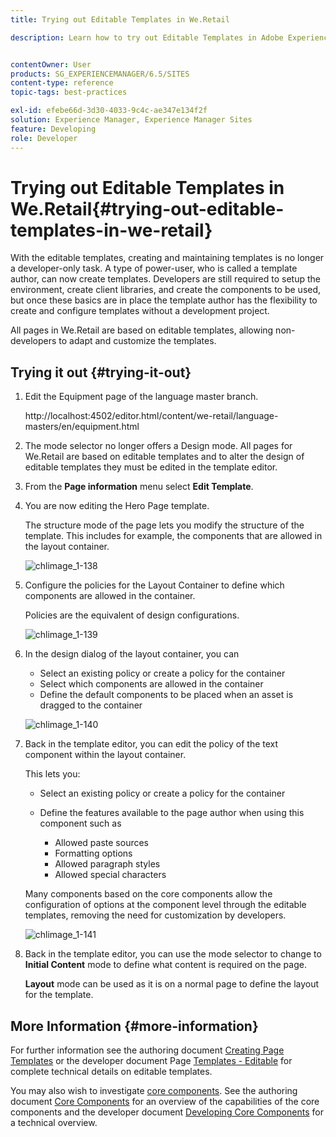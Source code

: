 ```yaml
---
title: Trying out Editable Templates in We.Retail

description: Learn how to try out Editable Templates in Adobe Experience Manager using We.Retail.


contentOwner: User
products: SG_EXPERIENCEMANAGER/6.5/SITES
content-type: reference
topic-tags: best-practices

exl-id: efebe66d-3d30-4033-9c4c-ae347e134f2f
solution: Experience Manager, Experience Manager Sites
feature: Developing
role: Developer
---
```

# Trying out Editable Templates in We.Retail{#trying-out-editable-templates-in-we-retail}

With the editable templates, creating and maintaining templates is no longer a developer-only task. A type of power-user, who is called a template author, can now create templates. Developers are still required to setup the environment, create client libraries, and create the components to be used, but once these basics are in place the template author has the flexibility to create and configure templates without a development project.

All pages in We.Retail are based on editable templates, allowing non-developers to adapt and customize the templates.

## Trying it out {#trying-it-out}

1. Edit the Equipment page of the language master branch.

   http://localhost:4502/editor.html/content/we-retail/language-masters/en/equipment.html

1. The mode selector no longer offers a Design mode. All pages for We.Retail are based on editable templates and to alter the design of editable templates they must be edited in the template editor.
1. From the **Page information** menu select **Edit Template**.
1. You are now editing the Hero Page template.

   The structure mode of the page lets you modify the structure of the template. This includes for example, the components that are allowed in the layout container.

   ![chlimage_1-138](assets/chlimage_1-138.png)

1. Configure the policies for the Layout Container to define which components are allowed in the container.

   Policies are the equivalent of design configurations.

   ![chlimage_1-139](assets/chlimage_1-139.png)

1. In the design dialog of the layout container, you can

    * Select an existing policy or create a policy for the container
    * Select which components are allowed in the container
    * Define the default components to be placed when an asset is dragged to the container

   ![chlimage_1-140](assets/chlimage_1-140.png)

1. Back in the template editor, you can edit the policy of the text component within the layout container.

   This lets you:

    * Select an existing policy or create a policy for the container
    * Define the features available to the page author when using this component such as

        * Allowed paste sources
        * Formatting options
        * Allowed paragraph styles
        * Allowed special characters

   Many components based on the core components allow the configuration of options at the component level through the editable templates, removing the need for customization by developers.

   ![chlimage_1-141](assets/chlimage_1-141.png)

1. Back in the template editor, you can use the mode selector to change to **Initial Content** mode to define what content is required on the page.

   **Layout** mode can be used as it is on a normal page to define the layout for the template.

## More Information {#more-information}

For further information see the authoring document [Creating Page Templates](/help/sites-authoring/templates.md) or the developer document Page [Templates - Editable](/help/sites-developing/page-templates-editable.md) for complete technical details on editable templates.

You may also wish to investigate [core components](/help/sites-developing/we-retail-core-components.md). See the authoring document [Core Components](https://experienceleague.adobe.com/docs/experience-manager-core-components/using/introduction.html) for an overview of the capabilities of the core components and the developer document [Developing Core Components](https://helpx.adobe.com/experience-manager/core-components/using/developing.html) for a technical overview.
